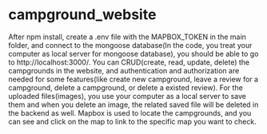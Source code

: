 # campground_website
After npm install, create a .env file with the MAPBOX_TOKEN in the main folder, and connect to the mongoose database(In the code, you treat your computer as local server for mongoose database), you should be able to go to http://localhost:3000/.
You can CRUD(create, read, update, delete) the campgrounds in the website, and authentication and authorization are needed for some features(like create new campground, leave a review for a campground, delete a campground, or delete a existed review). For the uploaded files(images), you use your computer as a local server to save them and when you delete an image, the related saved file will be deleted in the backend as well. Mapbox is used to locate the campgrounds, and you can see and click on the map to link to the specific map you want to check.
